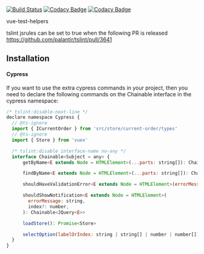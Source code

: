[![Build Status](https://travis-ci.org/LauraWert/vue-helpers.svg?branch=master)](https://travis-ci.org/LauraWert/vue-helpers)
[![Codacy Badge](https://api.codacy.com/project/badge/Grade/7b94e96279234d0aaca6af5b87148301)](https://www.codacy.com/app/LauraWert/vue-helpers?utm_source=github.com&amp;utm_medium=referral&amp;utm_content=LauraWert/vue-helpers&amp;utm_campaign=Badge_Grade)
[![Codacy Badge](https://api.codacy.com/project/badge/Coverage/7b94e96279234d0aaca6af5b87148301)](https://www.codacy.com/app/LauraWert/vue-helpers?utm_source=github.com&utm_medium=referral&utm_content=LauraWert/vue-helpers&utm_campaign=Badge_Coverage)

vue-test-helpers

tslint jsrules can be set to true when the following PR is released
https://github.com/palantir/tslint/pull/3641

## Installation
#### Cypress
If you want to use the extra cypress commands in your project, then you need to declare the following commands 
on the Chainable interface in the cypress namespace:

``` javascript
/* tslint:disable-next-line */
declare namespace Cypress {
  // @ts-ignore
  import { ICurrentOrder } from 'src/store/current-order/types'
  // @ts-ignore
  import { Store } from 'vuex'

  /* tslint:disable interface-name no-any */
  interface Chainable<Subject = any> {
      getByName<E extends Node = HTMLElement>(...parts: string[]): Chainable<JQuery<E>>

      findByName<E extends Node = HTMLElement>(...parts: string[]): Chainable<JQuery<E>>

      shouldHaveValidationError<E extends Node = HTMLElement>(errorMessage: string): Chainable<JQuery<E>>

      shouldShowNotification<E extends Node = HTMLElement>(
        errorMessage: string,
        index?: number,
      ): Chainable<JQuery<E>>

      loadStore(): Promise<Store>

      selectOption(labelOrIndex: string | string[] | number | number[]): void
  }
}
```

